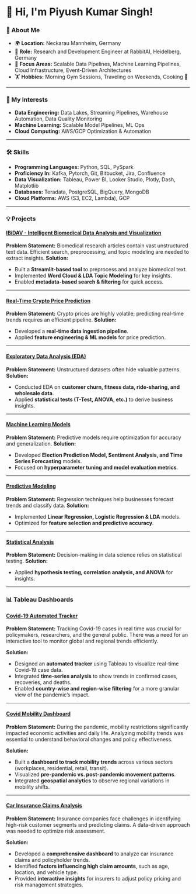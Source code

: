 # 👋 Hi, I'm Piyush Kumar Singh!

### 🚀 About Me
- 🌍 **Location:** Neckarau Mannheim, Germany
- 💼 **Role:** Research and Development Engineer at RabbitAI, Heidelberg, Germany
- 🎯 **Focus Areas:** Scalable Data Pipelines, Machine Learning Pipelines, Cloud Infrastructure, Event-Driven Architectures
- 🏋️ **Hobbies:** Morning Gym Sessions, Traveling on Weekends, Cooking 🍳

---

### 🌟 My Interests
- **Data Engineering:** Data Lakes, Streaming Pipelines, Warehouse Automation, Data Quality Monitoring
- **Machine Learning:** Scalable Model Pipelines, ML Ops
- **Cloud Computing:** AWS/GCP Optimization & Automation

---

### 🛠️ Skills
- **Programming Languages:** Python, SQL, PySpark
- **Proficiency In:** Kafka, Pytorch, Git, Bitbucket, Jira, Confluence
- **Data Visualization:** Tableau, Power BI, Looker Studio, Plotly, Dash, Matplotlib
- **Databases:** Teradata, PostgreSQL, BigQuery, MongoDB
- **Cloud Platforms:** AWS (S3, EC2, Lambda), GCP

---

### 💡 Projects

#### [IBiDAV - Intelligent Biomedical Data Analysis and Visualization](https://github.com/PiyushSinghKumar/IBiDAV)
**Problem Statement:** Biomedical research articles contain vast unstructured text data. Efficient search, preprocessing, and topic modeling are needed to extract insights.
**Solution:**
- Built a **Streamlit-based tool** to preprocess and analyze biomedical text.
- Implemented **Word Cloud & LDA Topic Modeling** for key insights.
- Enabled **metadata-based search & filtering** for quick access.

---

#### [Real-Time Crypto Price Prediction](https://github.com/PiyushSinghKumar/real-time-crypto-prediction)
**Problem Statement:** Crypto prices are highly volatile; predicting real-time trends requires an efficient pipeline.
**Solution:**
- Developed a **real-time data ingestion pipeline**.
- Applied **feature engineering & ML models** for price prediction.

---

#### [Exploratory Data Analysis (EDA)](https://github.com/PiyushSinghKumar/exploratory-data-analysis)
**Problem Statement:** Unstructured datasets often hide valuable patterns.
**Solution:**
- Conducted EDA on **customer churn, fitness data, ride-sharing, and wholesale data**.
- Applied **statistical tests (T-Test, ANOVA, etc.)** to derive business insights.

---

#### [Machine Learning Models](https://github.com/PiyushSinghKumar/machine-learning-models)
**Problem Statement:** Predictive models require optimization for accuracy and generalization.
**Solution:**
- Developed **Election Prediction Model, Sentiment Analysis, and Time Series Forecasting** models.
- Focused on **hyperparameter tuning and model evaluation metrics**.

---

#### [Predictive Modeling](https://github.com/PiyushSinghKumar/predictive-modeling)
**Problem Statement:** Regression techniques help businesses forecast trends and classify data.
**Solution:**
- Implemented **Linear Regression, Logistic Regression & LDA** models.
- Optimized for **feature selection and predictive accuracy**.

---

#### [Statistical Analysis](https://github.com/PiyushSinghKumar/statistical-analysis)
**Problem Statement:** Decision-making in data science relies on statistical testing.
**Solution:**
- Applied **hypothesis testing, correlation analysis, and ANOVA** for insights.

---

### 📊 Tableau Dashboards

#### [Covid-19 Automated Tracker](https://public.tableau.com/app/profile/piyush.kumar.singh6333/viz/AutomatedTrackerCovid19/Covid-19AutomatedTracker)
**Problem Statement:**
Tracking Covid-19 cases in real time was crucial for policymakers, researchers, and the general public. There was a need for an interactive tool to monitor global and regional trends efficiently.

**Solution:**
- Designed an **automated tracker** using Tableau to visualize real-time Covid-19 case data.
- Integrated **time-series analysis** to show trends in confirmed cases, recoveries, and deaths.
- Enabled **country-wise and region-wise filtering** for a more granular view of the pandemic’s impact.

---

#### [Covid Mobility Dashboard](https://public.tableau.com/app/profile/piyush.kumar.singh6333/viz/DashboardCovidMobility/Dashboard2)
**Problem Statement:**
During the pandemic, mobility restrictions significantly impacted economic activities and daily life. Analyzing mobility trends was essential to understand behavioral changes and policy effectiveness.

**Solution:**
- Built a **dashboard to track mobility trends** across various sectors (workplaces, residential, retail, transit).
- Visualized **pre-pandemic vs. post-pandemic movement patterns**.
- Integrated **geospatial analytics** to observe regional variations in mobility shifts.

---

#### [Car Insurance Claims Analysis](https://public.tableau.com/app/profile/piyush.kumar.singh6333/viz/DVTProjectCarInsuranceTableau-PiyushKumarSingh/Storyforhighestclaimbasedonpeople)
**Problem Statement:**
Insurance companies face challenges in identifying high-risk customer segments and predicting claims. A data-driven approach was needed to optimize risk assessment.

**Solution:**
- Developed a **comprehensive dashboard** to analyze car insurance claims and policyholder trends.
- Identified **factors influencing high claim amounts**, such as age, location, and vehicle type.
- Provided **interactive insights** for insurers to adjust policy pricing and risk management strategies.
